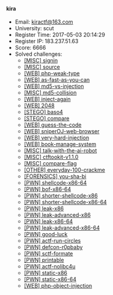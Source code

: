 #### kira  

* Email: kiractf@163.com  
* University: scut  
* Register Time: 2017-05-03 20:14:29  
* Register IP: 183.237.51.63  
* Score: 6666  
* Solved challenges: 
  * [[MISC] signin](https://github.com/SniperOJ/Challenges/blob/master/misc/signin.json)  
  * [[MISC] source](https://github.com/SniperOJ/Challenges/blob/master/misc/source.json)  
  * [[WEB] php-weak-type](https://github.com/SniperOJ/Challenges/blob/master/web/php-weak-type.json)  
  * [[WEB] as-fast-as-you-can](https://github.com/SniperOJ/Challenges/blob/master/web/as-fast-as-you-can.json)  
  * [[WEB] md5-vs-injection](https://github.com/SniperOJ/Challenges/blob/master/web/md5-vs-injection.json)  
  * [[MISC] md5-collision](https://github.com/SniperOJ/Challenges/blob/master/misc/md5-collision.json)  
  * [[WEB] inject-again](https://github.com/SniperOJ/Challenges/blob/master/web/inject-again.json)  
  * [[WEB] 2048](https://github.com/SniperOJ/Challenges/blob/master/web/2048.json)  
  * [[STEGO] baso4](https://github.com/SniperOJ/Challenges/blob/master/stego/baso4.json)  
  * [[STEGO] compare](https://github.com/SniperOJ/Challenges/blob/master/stego/compare.json)  
  * [[WEB] guess-the-code](https://github.com/SniperOJ/Challenges/blob/master/web/guess-the-code.json)  
  * [[WEB] sniperOJ-web-browser](https://github.com/SniperOJ/Challenges/blob/master/web/sniperOJ-web-browser.json)  
  * [[WEB] very-hard-injection](https://github.com/SniperOJ/Challenges/blob/master/web/very-hard-injection.json)  
  * [[WEB] book-manage-system](https://github.com/SniperOJ/Challenges/blob/master/web/book-manage-system.json)  
  * [[MISC] talk-with-the-ai-robot](https://github.com/SniperOJ/Challenges/blob/master/misc/talk-with-the-ai-robot.json)  
  * [[MISC] ctftookit-v1.1.0](https://github.com/SniperOJ/Challenges/blob/master/misc/ctftookit-v1.1.0.json)  
  * [[MISC] compare-flag](https://github.com/SniperOJ/Challenges/blob/master/misc/compare-flag.json)  
  * [[OTHER] everyday-100-crackme](https://github.com/SniperOJ/Challenges/blob/master/other/everyday-100-crackme.json)  
  * [[FORENSICS] you-sha-bi](https://github.com/SniperOJ/Challenges/blob/master/forensics/you-sha-bi.json)  
  * [[PWN] shellcode-x86-64](https://github.com/SniperOJ/Challenges/blob/master/pwn/shellcode-x86-64.json)  
  * [[PWN] bof-x86-64](https://github.com/SniperOJ/Challenges/blob/master/pwn/bof-x86-64.json)  
  * [[PWN] shorter-shellcode-x86](https://github.com/SniperOJ/Challenges/blob/master/pwn/shorter-shellcode-x86.json)  
  * [[PWN] shorter-shellcode-x86-64](https://github.com/SniperOJ/Challenges/blob/master/pwn/shorter-shellcode-x86-64.json)  
  * [[PWN] leak-x86](https://github.com/SniperOJ/Challenges/blob/master/pwn/leak-x86.json)  
  * [[PWN] leak-advanced-x86](https://github.com/SniperOJ/Challenges/blob/master/pwn/leak-advanced-x86.json)  
  * [[PWN] leak-x86-64](https://github.com/SniperOJ/Challenges/blob/master/pwn/leak-x86-64.json)  
  * [[PWN] leak-advanced-x86-64](https://github.com/SniperOJ/Challenges/blob/master/pwn/leak-advanced-x86-64.json)  
  * [[PWN] good-luck](https://github.com/SniperOJ/Challenges/blob/master/pwn/good-luck.json)  
  * [[PWN] actf-run-circles](https://github.com/SniperOJ/Challenges/blob/master/pwn/actf-run-circles.json)  
  * [[PWN] defcon-r0pbaby](https://github.com/SniperOJ/Challenges/blob/master/pwn/defcon-r0pbaby.json)  
  * [[PWN] sctf-formate](https://github.com/SniperOJ/Challenges/blob/master/pwn/sctf-formate.json)  
  * [[PWN] printable](https://github.com/SniperOJ/Challenges/blob/master/pwn/printable.json)  
  * [[PWN] actf-nolibc4u](https://github.com/SniperOJ/Challenges/blob/master/pwn/actf-nolibc4u.json)  
  * [[PWN] static-x86](https://github.com/SniperOJ/Challenges/blob/master/pwn/static-x86.json)  
  * [[PWN] static-x86-64](https://github.com/SniperOJ/Challenges/blob/master/pwn/static-x86-64.json)  
  * [[WEB] php-object-injection](https://github.com/SniperOJ/Challenges/blob/master/web/php-object-injection.json)  
